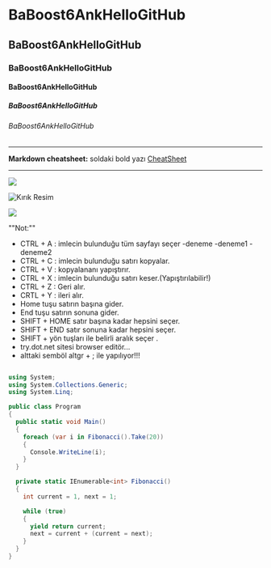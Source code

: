 # BaBoost6AnkHelloGitHub
## BaBoost6AnkHelloGitHub
### BaBoost6AnkHelloGitHub
#### BaBoost6AnkHelloGitHub
##### BaBoost6AnkHelloGitHub
###### BaBoost6AnkHelloGitHub

----
**Markdown cheatsheet:** soldaki bold yazı [CheatSheet](https://github.com/adam-p/markdown-here/wiki/Markdown-Cheatsheet)

----
 
![](https://cdn-icons-png.flaticon.com/512/25/25231.png)

![Kırık Resim](Link)

![](https://camo.githubusercontent.com/a433273b618d7b8c2569ba6013774adf910ae8e3da45eaff176f64781bfd53fc/68747470733a2f2f72617069646170692e636f6d2f626c6f672f77702d636f6e74656e742f75706c6f6164732f323031372f30312f6f63746f6361742e676966)


""Not:""

- CTRL + A : imlecin bulunduğu tüm sayfayı seçer
  -deneme
   -deneme1
    -deneme2
- CTRL + C : imlecin bulunduğu satırı kopyalar.
- CTRL + V : kopyalananı yapıştırır.
- CTRL + X : imlecin bulunduğu satırı keser.(Yapıştırılabilir!)
- CTRL + Z : Geri alır.
- CRTL + Y : ileri alır.
- Home tuşu satırın başına gider.
- End tuşu satırın sonuna gider.
- SHIFT + HOME satır başına kadar hepsini seçer.
- SHIFT + END satır sonuna kadar hepsini seçer.
- SHIFT + yön tuşları ile belirli aralık seçer .
- try.dot.net sitesi browser editör...
- alttaki semböl altgr + ; ile yapılıyor!!!
```cs

using System;
using System.Collections.Generic;
using System.Linq;

public class Program
{
  public static void Main()
  {
    foreach (var i in Fibonacci().Take(20))
    {
      Console.WriteLine(i);
    }
  }

  private static IEnumerable<int> Fibonacci()
  {
    int current = 1, next = 1;

    while (true) 
    {
      yield return current;
      next = current + (current = next);
    }
  }
}

```
